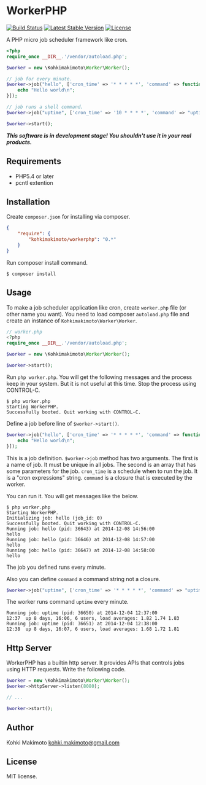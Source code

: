 # WorkerPHP

[![Build Status](https://travis-ci.org/kohkimakimoto/workerphp.svg?branch=master)](https://travis-ci.org/kohkimakimoto/workerphp)
[![Latest Stable Version](https://poser.pugx.org/kohkimakimoto/workerphp/v/stable.png)](https://packagist.org/packages/kohkimakimoto/workerphp)
[![License](https://poser.pugx.org/kohkimakimoto/workerphp/license.png)](https://packagist.org/packages/kohkimakimoto/workerphp)

A PHP micro job scheduler framework like cron.

```php
<?php
require_once __DIR__.'/vendor/autoload.php';

$worker = new \Kohkimakimoto\Worker\Worker();

// job for every minute.
$worker->job("hello", ['cron_time' => '* * * * *', 'command' => function(){
    echo "Hello world\n";
}]);

// job runs a shell command.
$worker->job("uptime", ['cron_time' => '10 * * * *', 'command' => "uptime"]);

$worker->start();
```

***This software is in development stage! You shouldn't use it in your real products.***

## Requirements

* PHP5.4 or later
* pcntl extention

## Installation

Create `composer.json` for installing via composer. 

```json
{
    "require": {
        "kohkimakimoto/workerphp": "0.*"
    }
}
```

Run composer install command.

```Shell
$ composer install
```

## Usage

To make a job scheduler application like cron, create `worker.php` file (or other name you want).
You need to load composer `autoload.php` file and create an instance of `Kohkimakimoto\Worker\Worker`.

```php
// worker.php
<?php
require_once __DIR__.'/vendor/autoload.php';

$worker = new \Kohkimakimoto\Worker\Worker();

$worker->start();
```

Run `php worker.php`. You will get the following messages and the process keep in your system. But it is not useful at this time. Stop the process using CONTROL-C.

```
$ php worker.php
Starting WorkerPHP.
Successfully booted. Quit working with CONTROL-C.
```

Define a job before line of `$worker->start()`.

```php
$worker->job("hello", ['cron_time' => '* * * * *', 'command' => function(){
    echo "Hello world\n";
}]);
```

This is a job definition. `$worker->job` method has two arguments. The first is a name of job. It must be unique in all jobs. The second is an array that has some parameters for the job. `cron_time` is a schedule when to run the job. It is a "cron expressions" string. `command` is a closure that is executed by the worker.

You can run it. You will get messages like the below.

```
$ php worker.php
Starting WorkerPHP.
Initializing job: hello (job_id: 0)
Successfully booted. Quit working with CONTROL-C.
Running job: hello (pid: 36643) at 2014-12-08 14:56:00
hello
Running job: hello (pid: 36646) at 2014-12-08 14:57:00
hello
Running job: hello (pid: 36647) at 2014-12-08 14:58:00
hello
```

The job you defined runs every minute.

Also you can define `command` a command string not a closure.

```php
$worker->job("uptime", ['cron_time' => '* * * * *', 'command' => "uptime"]);
```

The worker runs command `uptime` every minute.

```
Running job: uptime (pid: 36650) at 2014-12-04 12:37:00
12:37  up 8 days, 16:06, 6 users, load averages: 1.82 1.74 1.83
Running job: uptime (pid: 36651) at 2014-12-04 12:38:00
12:38  up 8 days, 16:07, 6 users, load averages: 1.68 1.72 1.81
```

## Http Server

WorkerPHP has a builtin http server. It provides APIs that controls jobs using HTTP requests. Write the following code.

```php
$worker = new \Kohkimakimoto\Worker\Worker();
$worker->httpServer->listen(8080);

// ...

$worker->start();
```

## Author

Kohki Makimoto <kohki.makimoto@gmail.com>

## License

MIT license.

